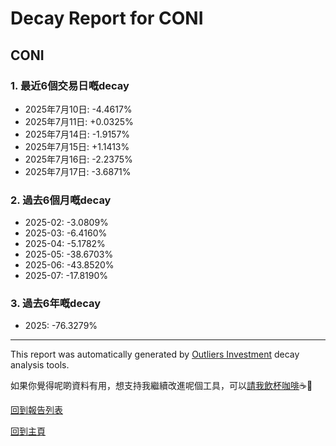 # Decay Report for CONI

## CONI

### 1. 最近6個交易日嘅decay

- 2025年7月10日: -4.4617%
- 2025年7月11日: +0.0325%
- 2025年7月14日: -1.9157%
- 2025年7月15日: +1.1413%
- 2025年7月16日: -2.2375%
- 2025年7月17日: -3.6871%

### 2. 過去6個月嘅decay

- 2025-02: -3.0809%
- 2025-03: -6.4160%
- 2025-04: -5.1782%
- 2025-05: -38.6703%
- 2025-06: -43.8520%
- 2025-07: -17.8190%

### 3. 過去6年嘅decay

- 2025: -76.3279%

------------------------------
This report was automatically generated by [Outliers Investment](https://outliersecon.github.io/Outliers-Investment/) decay analysis tools.

如果你覺得呢啲資料有用，想支持我繼續改進呢個工具，可以[請我飲杯咖啡](https://buymeacoffee.com/outliersecon)☕🙏

[回到報告列表](https://outliersecon.github.io/Outliers-Investment/reports/reports_public)

[回到主頁](https://outliersecon.github.io/Outliers-Investment/)